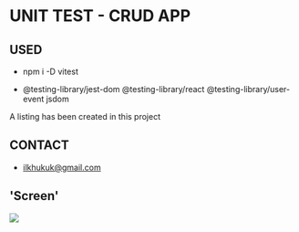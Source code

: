 # UNIT TEST - CRUD APP

## USED

- npm i -D vitest

- @testing-library/jest-dom @testing-library/react @testing-library/user-event jsdom

A listing has been created in this project

## CONTACT
- ilkhukuk@gmail.com

## 'Screen'

![](screen.gif)

